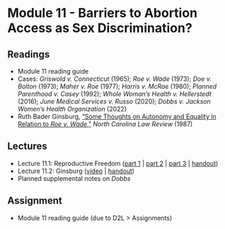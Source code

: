 # Module 11 - Barriers to Abortion Access as Sex Discrimination?

## Readings

- Module 11 reading guide
- Cases: *Griswold v. Connecticut* (1965); *Roe v. Wade* (1973); *Doe v. Bolton* (1973); *Maher v. Roe* (1977); *Harris v. McRae* (1980); *Planned Parenthood v. Casey* (1992); *Whole Woman’s Health v. Hellerstedt* (2016); *June Medical Services v. Russo* (2020); *Dobbs v. Jackson Women’s Health Organization* (2022)
- Ruth Bader Ginsburg, [“Some Thoughts on Autonomy and Equality in Relation to *Roe v. Wade*,”](https://scholarship.law.unc.edu/cgi/viewcontent.cgi?referer=&httpsredir=1&article=2961&context=nclr) *North Carolina Law Review* (1987)

## Lectures

- Lecture 11.1: Reproductive Freedom ([part 1](https://youtu.be/Ew21ZjJ2ing) \| [part 2](https://youtu.be/VZkcdxJF_T8) \| [part 3](https://youtu.be/sBmGp1hmyBY) \| [handout](https://github.com/dingherself/phil-324/blob/main/handouts/11-reproductive-freedom.md))
- Lecture 11.2: Ginsburg ([video](https://youtu.be/2ykEmmiYXpg) \| [handout](https://github.com/dingherself/phil-324/blob/main/handouts/11-ginsburg.md))
- Planned supplemental notes on *Dobbs*

## Assignment

- Module 11 reading guide (due to D2L > Assignments)